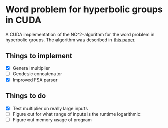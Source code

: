 # Word problem for hyperbolic groups in CUDA
A CUDA implementation of the NC^2-algorithm for the word problem in hyperbolic groups.
The algorithm was described in [this paper](https://doi.org/10.1145/129712.129723).

## Things to implement
- [x] General multiplier
- [ ] Geodesic concatenator
- [x] Improved FSA parser

## Things to do
- [x] Test multiplier on really large inputs
- [ ] Figure out for what range of inputs is the runtime logarithmic
- [ ] Figure out memory usage of program
